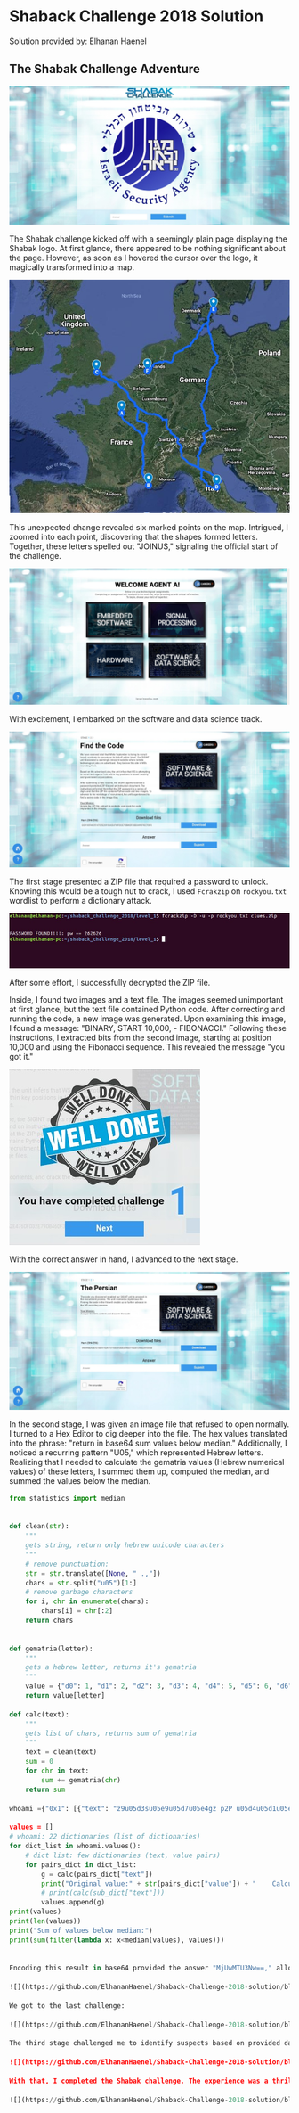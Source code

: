 # Shaback Challenge 2018 Solution

Solution provided by: Elhanan Haenel

## The Shabak Challenge Adventure
![](https://github.com/ElhananHaenel/Shaback-Challenge-2018-solution/blob/main/image/1.jpg)

The Shabak challenge kicked off with a seemingly plain page displaying the Shabak logo. At first glance, there appeared to be nothing significant about the page. However, as soon as I hovered the cursor over the logo, it magically transformed into a map.

![](https://github.com/ElhananHaenel/Shaback-Challenge-2018-solution/blob/main/image/2.jpg)

This unexpected change revealed six marked points on the map. Intrigued, I zoomed into each point, discovering that the shapes formed letters. Together, these letters spelled out "JOINUS," signaling the official start of the challenge. 

![](https://github.com/ElhananHaenel/Shaback-Challenge-2018-solution/blob/main/image/3.jpg)

With excitement, I embarked on the software and data science track.

![](https://github.com/ElhananHaenel/Shaback-Challenge-2018-solution/blob/main/image/4.jpg)

The first stage presented a ZIP file that required a password to unlock. Knowing this would be a tough nut to crack, I used `Fcrakzip` on `rockyou.txt` wordlist to perform a dictionary attack.

![](https://github.com/ElhananHaenel/Shaback-Challenge-2018-solution/blob/main/image/5.jpg)

After some effort, I successfully decrypted the ZIP file. 

Inside, I found two images and a text file. The images seemed unimportant at first glance, but the text file contained Python code. After correcting and running the code, a new image was generated. Upon examining this image, I found a message: "BINARY, START 10,000, - FIBONACCI." Following these instructions, I extracted bits from the second image, starting at position 10,000 and using the Fibonacci sequence. This revealed the message "you got it." 

![](https://github.com/ElhananHaenel/Shaback-Challenge-2018-solution/blob/main/image/6.jpg)

With the correct answer in hand, I advanced to the next stage.

![](https://github.com/ElhananHaenel/Shaback-Challenge-2018-solution/blob/main/image/7.jpg)

In the second stage, I was given an image file that refused to open normally. I turned to a Hex Editor to dig deeper into the file. The hex values translated into the phrase: "return in base64 sum values below median." Additionally, I noticed a recurring pattern "U05," which represented Hebrew letters. Realizing that I needed to calculate the gematria values (Hebrew numerical values) of these letters, I summed them up, computed the median, and summed the values below the median.

```python
from statistics import median


def clean(str):
    """
    gets string, return only hebrew unicode characters
    """
    # remove punctuation:
    str = str.translate([None, " .,"])
    chars = str.split("u05")[1:]
    # remove garbage characters
    for i, chr in enumerate(chars):
        chars[i] = chr[:2]
    return chars


def gematria(letter):
    """
    gets a hebrew letter, returns it's gematria
    """
    value = {"d0": 1, "d1": 2, "d2": 3, "d3": 4, "d4": 5, "d5": 6, "d6": 7, "d7": 8, "d8": 9, "d9": 10, "db": 20, "dc": 30, "de": 40, "e0": 50, "e1": 60, "e2": 70, "e4": 80, "e6": 90, "e7": 100, "e8": 200, "e9": 300, "ea": 400}
    return value[letter]

def calc(text):
    """
    gets list of chars, returns sum of gematria
    """
    text = clean(text)
    sum = 0
    for chr in text:
        sum += gematria(chr)
    return sum

whoami ={"0x1": [{"text": "z9u05d3su05e9u05d7u05e4gz p2P u05d4u05d1u05e2 Yu05d2E3b Wpu05e7khiku05d4u05dbhu05dc Mu05deTu05d2u05e6MYtu05d2Wu05d9 E4u05d8TAsu05deu05e4u05e8u05d2u05d6V 1wT u05e2u05e6 OKVHD u05d6u05dbTpgFJu05e7 u05d6u05d8Du05e2pgwtTu05d3u05dbq vLZdpeaA u05e6u....}]} #its not all the file(its big for this file

values = []
# whoami: 22 dictionaries (list of dictionaries)
for dict_list in whoami.values():
    # dict list: few dictionaries (text, value pairs)
    for pairs_dict in dict_list:
        g = calc(pairs_dict["text"])
        print("Original value:" + str(pairs_dict["value"]) + "    Calculated vlue:" + str(g))
        # print(calc(sub_dict["text"]))
        values.append(g)
print(values)
print(len(values))
print("Sum of values below median:")
print(sum(filter(lambda x: x<median(values), values)))


Encoding this result in base64 provided the answer "MjUwMTU3Nw==," allowing me to proceed to the next stage.

![](https://github.com/ElhananHaenel/Shaback-Challenge-2018-solution/blob/main/image/8.jpg)

We got to the last challenge:

![](https://github.com/ElhananHaenel/Shaback-Challenge-2018-solution/blob/main/image/9.jpg)

The third stage challenged me to identify suspects based on provided data. After downloading and extracting a CSV file and a `hint.txt` file, I discovered the CSV contained four columns: `Id`, `ip`, `data`, and `url`. The `hint.txt` listed 10 suspect IDs. Analyzing the CSV, I identified patterns in the suspects' behavior. By checking how many IPs each suspect ID interacted with, I pinpointed the 10 users with the highest number of IP interactions. Returning the most frequent IPs used by these suspects, I found the final answer: "41.239.144.6,103.205.114.34,127.95.83.100."

![](https://github.com/ElhananHaenel/Shaback-Challenge-2018-solution/blob/main/image/10.jpg)

With that, I completed the Shabak challenge. The experience was a thrilling and enjoyable journey into the world of puzzles and code-breaking!

![](https://github.com/ElhananHaenel/Shaback-Challenge-2018-solution/blob/main/image/11.jpg)
